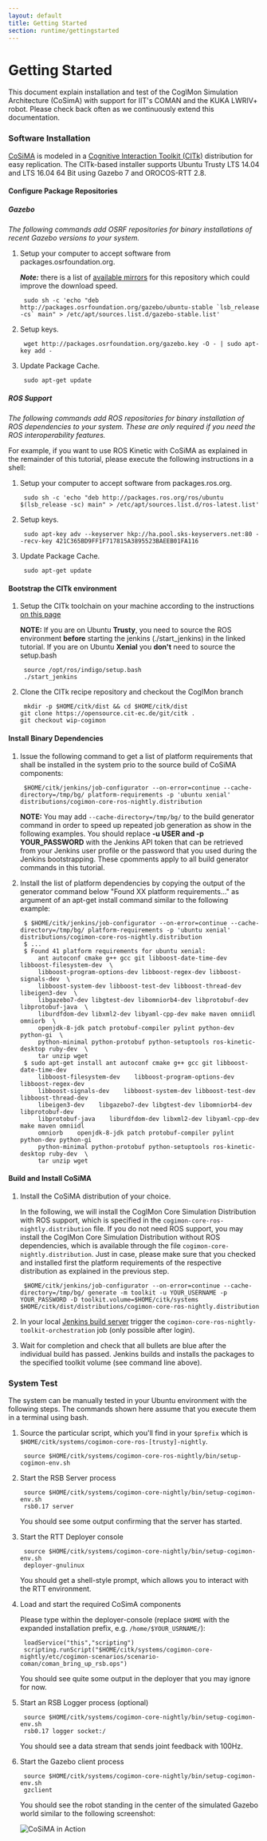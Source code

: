 ```yaml
---
layout: default
title: Getting Started
section: runtime/gettingstarted
---
```


<div class="page-header">

  <h1>Getting Started</h1>

<!--   To get a feel for how the CogiMon modeling toolchain shall work and how you can use it to design control architecture
for hybrid force and motion controllers, check out this intro video: -->
</div>

This document explain installation and test of the CogIMon Simulation Architecture (CoSimA) with support for IIT's COMAN and the KUKA LWRIV+ robot. Please check back often as we continuously extend this documentation.

### Software Installation

[CoSiMA](https://toolkit.cit-ec.uni-bielefeld.de/systems/versions/cogimon-minimal-simulation-distribution-nightly) is modeled in a [Cognitive Interaction Toolkit (CITk)](https://toolkit.cit-ec.uni-bielefeld.de/) distribution for easy replication. The CITk-based installer supports Ubuntu Trusty LTS 14.04 and LTS 16.04 64 Bit using Gazebo 7 and OROCOS-RTT 2.8.

#### Configure Package Repositories

##### Gazebo 

_The following commands add OSRF repositories for binary installations of recent Gazebo versions to your system._

1. Setup your computer to accept software from packages.osrfoundation.org.

    ***Note:*** there is a list of [available mirrors](https://bitbucket.org/osrf/gazebo/wiki/gazebo_mirrors) for this
    repository which could improve the download speed.

        sudo sh -c 'echo "deb http://packages.osrfoundation.org/gazebo/ubuntu-stable `lsb_release -cs` main" > /etc/apt/sources.list.d/gazebo-stable.list'

2. Setup keys.

        wget http://packages.osrfoundation.org/gazebo.key -O - | sudo apt-key add -
        
3. Update Package Cache.

		sudo apt-get update

##### ROS Support

_The following commands add ROS repositories for binary installation of ROS dependencies to your system. These are only required if you need the ROS interoperability features._

For example, if you want to use ROS Kinetic with CoSiMA as explained in the remainder of this tutorial, please execute the following instructions in a shell:

1. Setup your computer to accept software from packages.ros.org.

        sudo sh -c 'echo "deb http://packages.ros.org/ros/ubuntu $(lsb_release -sc) main" > /etc/apt/sources.list.d/ros-latest.list'

2. Setup keys.

        sudo apt-key adv --keyserver hkp://ha.pool.sks-keyservers.net:80 --recv-key 421C365BD9FF1F717815A3895523BAEEB01FA116

3. Update Package Cache.

		sudo apt-get update

#### Bootstrap the CITk environment

1. Setup the CITk toolchain on your machine according to the instructions [on this page](https://toolkit.cit-ec.uni-bielefeld.de/tutorials/bootstrapping)

   **NOTE:** If you are on Ubuntu **Trusty**, you need to source the ROS environment **before** starting the jenkins (./start_jenkins) in the linked
   tutorial. If you are on Ubuntu **Xenial** you **don't** need to source the setup.bash

        source /opt/ros/indigo/setup.bash
        ./start_jenkins

	<!-- ***Note:*** If the download from the stated server is slow, you may also download it from the mirror
	[here](https://www.dropbox.com/sh/1q6w0akfg9fji8t/AAADUDUkU2bCemCEHyoT3-nwa/jenkins.tar.gz?dl=0). -->

1. Clone the CITk recipe repository and checkout the CogIMon branch

		mkdir -p $HOME/citk/dist && cd $HOME/citk/dist
       git clone https://opensource.cit-ec.de/git/citk .
       git checkout wip-cogimon 


#### Install Binary Dependencies

1. Issue the following command to get a list of platform requirements that shall be installed in the system prio to the source build of CoSiMA components:

		$HOME/citk/jenkins/job-configurator --on-error=continue --cache-directory=/tmp/bg/ platform-requirements -p 'ubuntu xenial' distributions/cogimon-core-ros-nightly.distribution

	**NOTE:** You may add ```--cache-directory=/tmp/bg/``` to the build generator command in order to speed up repeated job generation as show in the following examples. You should replace **-u USER and -p YOUR_PASSWORD** with the Jenkins API token that can be retrieved from your Jenkins user profile or the password that you used during the Jenkins bootstrapping. These cpomments apply to all build generator commands in this tutorial.

2. Install the list of platform dependencies by copying the output of the generator command below "Found XX platform requirements..." as argument of an apt-get install command similar to the following example:

        $ $HOME/citk/jenkins/job-configurator --on-error=continue --cache-directory=/tmp/bg/ platform-requirements -p 'ubuntu xenial' distributions/cogimon-core-ros-nightly.distribution
        $ ...
        $ Found 41 platform requirements for ubuntu xenial:
        	ant autoconf cmake g++ gcc git libboost-date-time-dev libboost-filesystem-dev  \
        	libboost-program-options-dev libboost-regex-dev libboost-signals-dev  \
        	libboost-system-dev libboost-test-dev libboost-thread-dev libeigen3-dev  \
        	libgazebo7-dev libgtest-dev libomniorb4-dev libprotobuf-dev libprotobuf-java  \
        	liburdfdom-dev libxml2-dev libyaml-cpp-dev make maven omniidl omniorb  \
        	openjdk-8-jdk patch protobuf-compiler pylint python-dev python-gi  \
        	python-minimal python-protobuf python-setuptools ros-kinetic-desktop ruby-dev  \
        	tar unzip wget
        $ sudo apt-get install ant autoconf cmake g++ gcc git libboost-date-time-dev 
        	libboost-filesystem-dev    libboost-program-options-dev libboost-regex-dev 
        	libboost-signals-dev    libboost-system-dev libboost-test-dev libboost-thread-dev
        	libeigen3-dev    libgazebo7-dev libgtest-dev libomniorb4-dev libprotobuf-dev 
        	libprotobuf-java    liburdfdom-dev libxml2-dev libyaml-cpp-dev make maven omniidl
        	omniorb    openjdk-8-jdk patch protobuf-compiler pylint python-dev python-gi    
        	python-minimal python-protobuf python-setuptools ros-kinetic-desktop ruby-dev  \
        	tar unzip wget
        
#### Build and Install CoSiMA

1. Install the CoSiMA distribution of your choice. 

	In the following, we will install the CogIMon Core Simulation Distribution with ROS support, which is specified in the ```cogimon-core-ros-nightly.distribution``` file. If you do not need ROS support, you may install the CogIMon Core Simulation Distribution without ROS dependencies, which is available through the file ```cogimon-core-nightly.distribution```. Just in case, please make sure that you checked and installed first the platform requirements of the respective distribution as explained in the previous step.

		$HOME/citk/jenkins/job-configurator --on-error=continue --cache-directory=/tmp/bg/ generate -m toolkit -u YOUR_USERNAME -p YOUR_PASSWORD -D toolkit.volume=$HOME/citk/systems $HOME/citk/dist/distributions/cogimon-core-ros-nightly.distribution

2. In your local [Jenkins build server](https://localhost:8080) trigger the ```cogimon-core-ros-nightly-toolkit-orchestration``` job (only possible after login).

3. Wait for completion and check that all bullets are blue after the individual build has passed. Jenkins builds and installs the packages to the specified toolkit volume (see command line above).

### System Test

The system can be manually tested in your Ubuntu environment with the following steps.
The commands shown here assume that you execute them in a  terminal using bash.

1. Source the particular script, which you'll find in your ```$prefix``` which is ```$HOME/citk/systems/cogimon-core-ros-[trusty]-nightly```.

		source $HOME/citk/systems/cogimon-core-ros-nightly/bin/setup-cogimon-env.sh

2. Start the RSB Server process
  
		source $HOME/citk/systems/cogimon-core-nightly/bin/setup-cogimon-env.sh    
		rsb0.17 server

	You should see some output confirming that the server has started.

3. Start the RTT Deployer console

		source $HOME/citk/systems/cogimon-core-nightly/bin/setup-cogimon-env.sh
		deployer-gnulinux


	You should get a shell-style prompt, which allows you to interact with the RTT environment.

4. Load and start the required CoSimA components

	Please type within the deployer-console (replace ```$HOME``` with the expanded installation prefix, e.g. ```/home/$YOUR_USRNAME/```):

		loadService("this","scripting")
		scripting.runScript("$HOME/citk/systems/cogimon-core-nightly/etc/cogimon-scenarios/scenario-coman/coman_bring_up_rsb.ops")

	You should see quite some output in the deployer that you may ignore for now.

5. Start an RSB Logger process (optional)

		source $HOME/citk/systems/cogimon-core-nightly/bin/setup-cogimon-env.sh
		rsb0.17 logger socket:/

	You should see a data stream that sends joint feedback with 100Hz.

6. Start the Gazebo client process

		source $HOME/citk/systems/cogimon-core-nightly/bin/setup-cogimon-env.sh
		gzclient

	You should see the robot standing in the center of the simulated Gazebo world similar to the following screenshot:
	
	![CoSiMA in Action](images/coman-gazebo.png "COMAN Simulation in Gazebo using CoSiMA")

<!--
#### Start the Robot Gui to make the robot move


    source $HOME/citk/systems/cogimon-core-nightly/bin/setup-cogimon-env.sh
    rsb-robot-gui1.0

    or

    source $HOME/citk/systems/cogimon-core-trusty-nightly/bin/setup-cogimon-env.sh
    rsb-robot-gui1.0


You should see a basic robot gui that allows you to set a joint configuration that is send to the simulated robot once you apply the values. At the end of this step the Gazebo frontend and the robot GUI should look similar to the following screenshot:

![Screenshot of COMAN Simulation and Robot GUI in Gazebo 6](images/cosima.png "COMAN Simulation in Gazebo 6")
-->

<!-- TODO:
* Add link and explanation to CITk distribution / experiment -->

<!-- <p>
  <iframe id="player" type="text/html" width="640" height="390"
      src="http://www.youtube.com/embed/AuTo_6id3J8?enablejsapi=1&origin=http://docs.jetstrap.com/"
        frameborder="0"></iframe>

</p>
 -->
